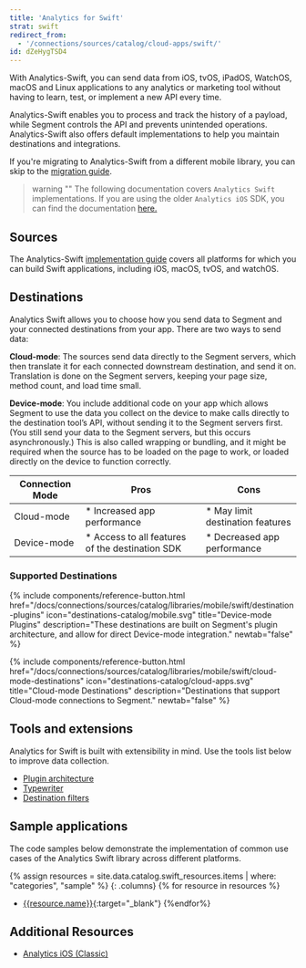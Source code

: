 ```yaml
---
title: 'Analytics for Swift'
strat: swift
redirect_from:
  - '/connections/sources/catalog/cloud-apps/swift/'
id: dZeHygTSD4
---
```

With Analytics-Swift, you can send data from iOS, tvOS, iPadOS, WatchOS, macOS and Linux applications to any analytics or marketing tool without having to learn, test, or implement a new API every time. 

Analytics-Swift enables you to process and track the history of a payload, while Segment controls the API and prevents unintended operations. Analytics-Swift also offers default implementations to help you maintain destinations and integrations.

If you're migrating to Analytics-Swift from a different mobile library, you can skip to the [migration guide](/docs/connections/sources/catalog/libraries/mobile/swift/migration/).

> warning ""
> The following documentation covers `Analytics Swift` implementations. If you are using the older `Analytics iOS` SDK, you can find the documentation [here.](/docs/connections/sources/catalog/libraries/mobile/ios/)

## Sources

The Analytics-Swift [implementation guide](/docs/connections/sources/catalog/libraries/mobile/swift/implementation) covers all platforms for which you can build Swift applications, including iOS, macOS, tvOS, and watchOS.

## Destinations

Analytics Swift allows you to choose how you send data to Segment and your connected destinations from your app. There are two ways to send data:

**Cloud-mode**: The sources send data directly to the Segment servers, which then translate it for each connected downstream destination, and send it on. Translation is done on the Segment servers, keeping your page size, method count, and load time small.

**Device-mode**: You include additional code on your  app which allows Segment to use the data you collect on the device to make calls directly to the destination tool’s API, without sending it to the Segment servers first. (You still send your data to the Segment servers, but this occurs asynchronously.) This is also called wrapping or bundling, and it might be required when the source has to be loaded on the page to work, or loaded directly on the device to function correctly. 

Connection Mode| Pros | Cons |
-------------- | ---- | ---- |  
Cloud-mode | * Increased app performance | * May limit destination features |
Device-mode | * Access to all features of the destination SDK | * Decreased app performance |

### Supported Destinations

<div class="double">
  {% include components/reference-button.html
    href="/docs/connections/sources/catalog/libraries/mobile/swift/destination-plugins"
    icon="destinations-catalog/mobile.svg"
    title="Device-mode Plugins"
    description="These destinations are built on Segment's plugin architecture, and allow for direct Device-mode integration."
    newtab="false"
  %}

  {% include components/reference-button.html
    href="/docs/connections/sources/catalog/libraries/mobile/swift/cloud-mode-destinations"
    icon="destinations-catalog/cloud-apps.svg"
    title="Cloud-mode Destinations"
    description="Destinations that support Cloud-mode connections to Segment."
    newtab="false"
  %}
</div>

## Tools and extensions

Analytics for Swift is built with extensibility in mind. Use the tools list below to improve data collection.

- [Plugin architecture](/docs/connections/sources/catalog/libraries/mobile/swift/destination-plugins/#plugin-architecture)
- [Typewriter](/docs/connections/sources/catalog/libraries/mobile/swift/swift-typewriter)
- [Destination filters](/docs/connections/sources/catalog/libraries/mobile/swift/swift-destination-filters)

## Sample applications
The code samples below demonstrate the implementation of common use cases of the Analytics Swift library across different platforms. 

{% assign resources = site.data.catalog.swift_resources.items | where: "categories", "sample" %}
{: .columns}
{% for resource in resources %}
- [{{resource.name}}]({{resource.url}}){:target="_blank"}
{%endfor%}

## Additional Resources

- [Analytics iOS (Classic)](/docs/connections/sources/catalog/libraries/mobile/ios)